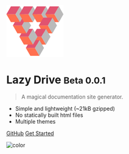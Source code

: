 ![logo](_images/logo.png)

# Lazy Drive <small>Beta 0.0.1</small>

> A magical documentation site generator.

- Simple and lightweight (~21kB gzipped)
- No statically built html files
- Multiple themes

[GitHub](http://github.com/lazyDrive/)
[Get Started](#Headline)

![color](#fff)
